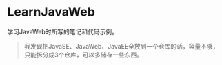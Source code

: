 # LearnJavaWeb
学习JavaWeb时所写的笔记和代码示例。

> 我发现把JavaSE、JavaWeb、JavaEE全放到一个仓库的话，容量不够，只能拆分成3个仓库，可以多储存一些东西。
